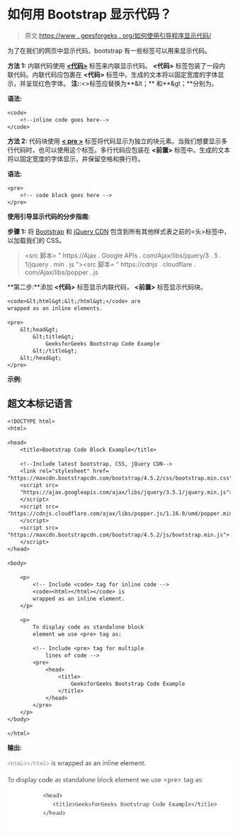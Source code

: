 # 如何用 Bootstrap 显示代码？

> 原文:[https://www . geesforgeks . org/如何使用引导程序显示代码/](https://www.geeksforgeeks.org/how-to-display-code-with-bootstrap/)

为了在我们的网页中显示代码，bootstrap 有一些标签可以用来显示代码。

**方法 1:** 内联代码使用 [**<代码>**](https://www.geeksforgeeks.org/html-code-tag/) 标签来内联显示代码。 **<代码>** 标签包装了一段内联代码。内联代码应包裹在 **<代码>** 标签中。生成的文本将以固定宽度的字体显示，并呈现红色字体。
**注:**:<>标签应替换为**&lt；** 和**&gt；**分别为。

**语法:**

```
<code>
    <!--inline code goes here-->
</code>
```

**方法 2:** 代码块使用 [**< pre >**](https://www.geeksforgeeks.org/html-pre-tag/) 标签将代码显示为独立的块元素。当我们想要显示多行代码时，也可以使用这个标签。多行代码应包装在 **<前置>** 标签中。生成的文本将以固定宽度的字体显示，并保留空格和换行符。

**语法:**

```
<pre>
    <!-- code block goes here -->
</pre>
```

**使用引导显示代码的分步指南:**

**步骤 1:** 将 [Bootstrap](https://www.geeksforgeeks.org/bootstrap-4-introduction/) 和 [jQuery CDN](https://www.geeksforgeeks.org/how-to-add-jquery-code-to-html-file/) 包含到所有其他样式表之前的<头>标签中，以加载我们的 CSS。

> <src 脚本= " https://Ajax . Google APIs . com/Ajax/libs/jquery/3 . 5 . 1/jquery . min . js "></script><src 脚本= " https://cdnjs . cloudflare . com/Ajax/libs/popper . js

**第二步:**添加 **<代码>** 标签显示内联代码， **<前置>** 标签显示代码块。

```
<code>&lt;html&gt;&lt;/html&gt;</code> are 
wrapped as an inline elements.

<pre>
    &lt;head&gt;
        &lt;title&gt;
            GeeksforGeeks Bootstrap Code Example
        &lt;/title&gt;
    &lt;/head&gt;
</pre> 
```

**示例:**

## 超文本标记语言

```
<!DOCTYPE html>
<html>

<head>
    <title>Bootstrap Code Block Example</title>

    <!--Include latest bootstrap, CSS, jQuery CDN-->
    <link rel="stylesheet" href=
"https://maxcdn.bootstrapcdn.com/bootstrap/4.5.2/css/bootstrap.min.css">
    <script src=
    "https://ajax.googleapis.com/ajax/libs/jquery/3.5.1/jquery.min.js">
    </script>
    <script src=
"https://cdnjs.cloudflare.com/ajax/libs/popper.js/1.16.0/umd/popper.min.js">
    </script>
    <script src=
"https://maxcdn.bootstrapcdn.com/bootstrap/4.5.2/js/bootstrap.min.js">
    </script>
</head>

<body>

    <p>
        <!-- Include <code> tag for inline code -->
        <code><html></html></code> is 
        wrapped as an inline element.
    </p>

    <p>
        To display code as standalone block 
        element we use <pre> tag as:

        <!-- Include <pre> tag for multiple 
            lines of code -->
        <pre>
            <head>
                <title>
                    GeeksforGeeks Bootstrap Code Example
                </title>
            </head>
        </pre>
    </p>
</body>

</html>
```

**输出:**

![](img/1efce79272b6c438c31e390775fc5f0d.png)